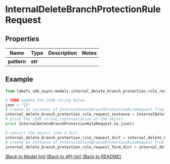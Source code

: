 # InternalDeleteBranchProtectionRuleRequest


## Properties
Name | Type | Description | Notes
------------ | ------------- | ------------- | -------------
**pattern** | **str** |  | 

## Example

```python
from lakefs_sdk_async.models.internal_delete_branch_protection_rule_request import InternalDeleteBranchProtectionRuleRequest

# TODO update the JSON string below
json = "{}"
# create an instance of InternalDeleteBranchProtectionRuleRequest from a JSON string
internal_delete_branch_protection_rule_request_instance = InternalDeleteBranchProtectionRuleRequest.from_json(json)
# print the JSON string representation of the object
print InternalDeleteBranchProtectionRuleRequest.to_json()

# convert the object into a dict
internal_delete_branch_protection_rule_request_dict = internal_delete_branch_protection_rule_request_instance.to_dict()
# create an instance of InternalDeleteBranchProtectionRuleRequest from a dict
internal_delete_branch_protection_rule_request_form_dict = internal_delete_branch_protection_rule_request.from_dict(internal_delete_branch_protection_rule_request_dict)
```
[[Back to Model list]](../README.md#documentation-for-models) [[Back to API list]](../README.md#documentation-for-api-endpoints) [[Back to README]](../README.md)


